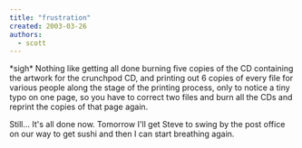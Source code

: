 ```yaml
---
title: "frustration"
created: 2003-03-26
authors: 
  - scott
---
```


\*sigh\* Nothing like getting all done burning five copies of the CD containing the artwork for the crunchpod CD, and printing out 6 copies of every file for various people along the stage of the printing process, only to notice a tiny typo on one page, so you have to correct two files and burn all the CDs and reprint the copies of that page again.  
  
Still... It's all done now. Tomorrow I'll get Steve to swing by the post office on our way to get sushi and then I can start breathing again.
